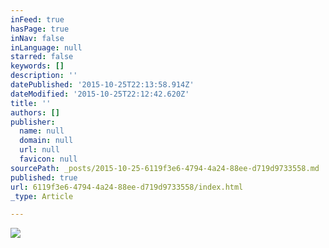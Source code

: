 ```yaml
---
inFeed: true
hasPage: true
inNav: false
inLanguage: null
starred: false
keywords: []
description: ''
datePublished: '2015-10-25T22:13:58.914Z'
dateModified: '2015-10-25T22:12:42.620Z'
title: ''
authors: []
publisher:
  name: null
  domain: null
  url: null
  favicon: null
sourcePath: _posts/2015-10-25-6119f3e6-4794-4a24-88ee-d719d9733558.md
published: true
url: 6119f3e6-4794-4a24-88ee-d719d9733558/index.html
_type: Article

---
```

![](https://the-grid-user-content.s3-us-west-2.amazonaws.com/3ca854d1-f12e-4484-b164-6558951f501a.jpg)
